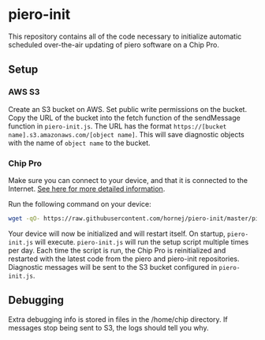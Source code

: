 # piero-init

This repository contains all of the code necessary to initialize automatic scheduled over-the-air updating of piero software on a Chip Pro.

## Setup

### AWS S3

Create an S3 bucket on AWS. Set public write permissions on the bucket. Copy the URL of the bucket into the fetch function of the sendMessage function in `piero-init.js`.
The URL has the format `https://[bucket name].s3.amazonaws.com/[object name]`. This will save diagnostic objects with the name of `object name` to the bucket.

### Chip Pro

Make sure you can connect to your device, and that it is connected to the Internet. [See here for more detailed information](https://docs.getchip.com/chip_pro.html#connect-and-control).

Run the following command on your device:

```bash
wget -qO- https://raw.githubusercontent.com/hornej/piero-init/master/piero-init.sh | bash
```

Your device will now be initialized and will restart itself. On startup, `piero-init.js` will execute.
`piero-init.js` will run the setup script multiple times per day. Each time the script is run, the Chip Pro is reinitialized and restarted with the latest code from the piero and piero-init repositories.
Diagnostic messages will be sent to the S3 bucket configured in `piero-init.js`.

## Debugging

Extra debugging info is stored in files in the /home/chip directory. If messages stop being sent to S3, the logs should tell you why.
